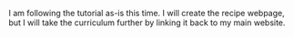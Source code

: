 I am following the tutorial as-is this time. I will create the recipe
webpage, but I will take the curriculum further by linking it back to 
my main website.